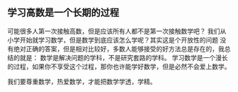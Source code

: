 ## 学习高数是一个长期的过程
可能很多人第一次接触高数，但是应该所有人都不是第一次接触数学吧？
我们从小学开始就学习数学，但是数学到底应该怎么学呢？其实这是个开放性的问题
没有绝对正确的答案，但是相对比较好，多数人能够接受的好方法总是存在的，我总结的就是：
数学是解决问题的学科，不是研究套路的学科。
学习数学是一个漫长的过程，如果你不享受这个过程，那你也许能学好数学，但是必然不会爱上数学。

我们要尊重数学，热爱数学，才能把数学学透，学精。